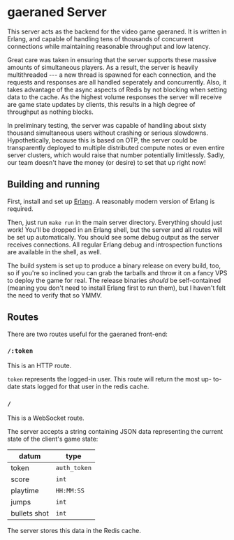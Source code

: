 # gaeraned Server

This server acts as the backend for the video game gaeraned. It is
written in Erlang, and capable of handling tens of thousands of concurrent
connections while maintaining reasonable throughput and low latency.

Great care was taken in ensuring that the server supports these massive amounts
of simultaneous players. As a result, the server is heavily multithreaded --- a
new thread is spawned for each connection, and the requests and responses are
all handled seperately and concurrently. Also, it takes advantage of the async
aspects of Redis by not blocking when setting data to the cache. As the highest
volume responses the server will receive are game state updates by clients, this
results in a high degree of throughput as nothing blocks.

In preliminary testing, the server was capable of handling about sixty thousand
simultaneous users without crashing or serious slowdowns. Hypothetically,
because this is based on OTP, the server could be transparently deployed to
multiple distributed compute notes or even entire server clusters, which would
raise that number potentially limitlessly. Sadly, our team doesn't have the
money (or desire) to set that up right now!

## Building and running

First, install and set up [Erlang](https://www.erlang.org/downloads). A
reasonably modern version of Erlang is required.

Then, just run `make run` in the main server directory. Everything should just
work! You'll be dropped in an Erlang shell, but the server and all routes will
be set up automatically. You should see some debug output as the server receives
connections. All regular Erlang debug and introspection functions are available
in the shell, as well.

The build system is set up to produce a binary release on every build, too, so
if you're so inclined you can grab the tarballs and throw it on a fancy VPS to
deploy the game for real. The release binaries *should* be self-contained
(meaning you don't need to install Erlang first to run them), but I haven't felt
the need to verify that so YMMV.

## Routes

There are two routes useful for the gaeraned front-end:

### `/:token`

This is an HTTP route. 

`token` represents the logged-in user. This route will return the most up-
to-date stats logged for that user in the redis cache.

### `/`

This is a WebSocket route.

The server accepts a string containing JSON data representing the current state
of the client's game state:

| datum        | type         |
|--------------|--------------|
| token        | `auth_token` |
| score        | `int`        |
| playtime     | `HH:MM:SS`   |
| jumps        | `int`        |
| bullets shot | `int`        |

The server stores this data in the Redis cache.

